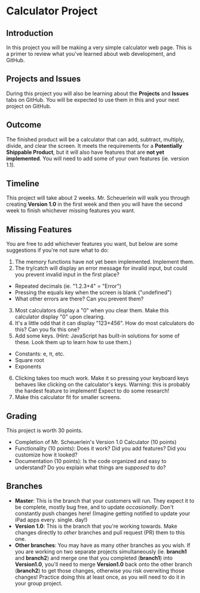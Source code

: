 # Calculator Project

## Introduction
In this project you will be making a very simple calculator web page. This is a primer to review what you've learned about web development, and GitHub.

## Projects and Issues
During this project you will also be learning about the **Projects** and **Issues** tabs on GitHub. You will be expected to use them in this and your next project on GitHub.

## Outcome
The finished product will be a calculator that can add, subtract, multiply, divide, and clear the screen. It meets the requirements for a **Potentially Shippable Product**, but it will also have features that are **not yet implemented**. You will need to add some of your own features (ie. version 1.1).

## Timeline
This project will take about 2 weeks. Mr. Scheuerlein will walk you through creating **Version 1.0** in the first week and then you will have the second week to finish whichever missing features you want.

## Missing Features
You are free to add whichever features you want, but below are some suggestions if you're not sure what to do:

1. The memory functions have not yet been implemented. Implement them.
2. The try/catch will display an error message for invalid input, but could you prevent invalid input in the first place?
  - Repeated decimals (ie. "1.2.3+4" = "Error")
  - Pressing the equals key when the screen is blank ("undefined")
  - What other errors are there? Can you prevent them?
3. Most calculators display a "0" when you clear them. Make this calculator display "0" upon clearing.
4. It's a little odd that it can display "123+456". How do most calculators do this? Can you fix this one?
5. Add some keys. (Hint: JavaScript has built-in solutions for some of these. Look them up to learn how to use them.)
  - Constants: e, π, etc.
  - Square root
  - Exponents
6. Clicking takes too much work. Make it so pressing your keyboard keys behaves like clicking on the calculator's keys. Warning: this is probably the hardest feature to implement! Expect to do some research!
7. Make this calculator fit for smaller screens.

## Grading
This project is worth 30 points.
- Completion of Mr. Scheuerlein's Version 1.0 Calculator (10 points)
- Functionality (10 points): Does it work? Did you add features? Did you customize how it looked?
- Documentation (10 points): Is the code organized and easy to understand? Do you explain what things are *supposed* to do?

## Branches
- **Master**: This is the branch that your customers will run. They expect it to be complete, mostly bug free, and to update *occasionally*. Don't constantly push changes here! (Imagine getting notified to update your iPad apps every. single. day!)
- **Version 1.0**: This is the branch that you're working towards. Make changes directly to *other* branches and pull request (PR) them to this one.
- **Other branches**: You may have as many other branches as you wish. If you are working on two separate projects simultaneously (ie. **branch1** and **branch2**) and merge one that you completed (**branch1**) into **Version1.0**, you'll need to merge **Version1.0** back onto the other branch (**branch2**) to get those changes, otherwise you risk overwiting those changes! Practice doing this at least once, as you will need to do it in your group project.
